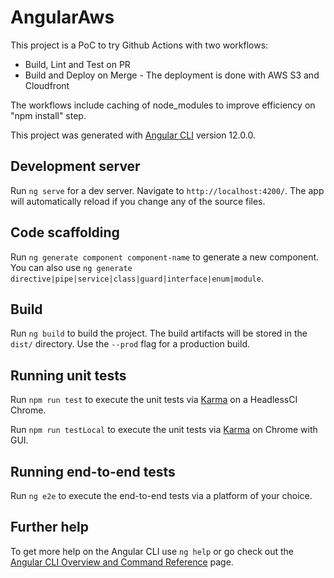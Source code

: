 # AngularAws

This project is a PoC to try Github Actions with two workflows:
- Build, Lint and Test on PR
- Build and Deploy on Merge - The deployment is done with AWS S3 and Cloudfront 

The workflows include caching of node_modules to improve efficiency on "npm install" step. 

This project was generated with [Angular CLI](https://github.com/angular/angular-cli) version 12.0.0.

## Development server

Run `ng serve` for a dev server. Navigate to `http://localhost:4200/`. The app will automatically reload if you change any of the source files.

## Code scaffolding

Run `ng generate component component-name` to generate a new component. You can also use `ng generate directive|pipe|service|class|guard|interface|enum|module`.

## Build

Run `ng build` to build the project. The build artifacts will be stored in the `dist/` directory. Use the `--prod` flag for a production build.

## Running unit tests

Run `npm run test` to execute the unit tests via [Karma](https://karma-runner.github.io) on a HeadlessCI Chrome.

Run `npm run testLocal` to execute the unit tests via [Karma](https://karma-runner.github.io) on Chrome with GUI.


## Running end-to-end tests

Run `ng e2e` to execute the end-to-end tests via a platform of your choice.

## Further help

To get more help on the Angular CLI use `ng help` or go check out the [Angular CLI Overview and Command Reference](https://angular.io/cli) page.
